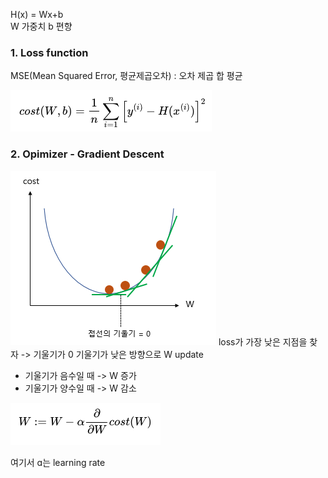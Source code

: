 H(x) = Wx+b  
 W 가중치
b 편향

### 1. Loss function

MSE(Mean Squared Error, 평균제곱오차) : 오차 제곱 합 평균

![Alt text](image-1.png)

### 2. Opimizer - Gradient Descent

![Alt text](image-2.png)
loss가 가장 낮은 지점을 찾자 -> 기울기가 0
기울기가 낮은 방향으로 W update

-   기울기가 음수일 때 -> W 증가
-   기울기가 양수일 때 -> W 감소

![Alt text](image-3.png)

여기서 ɑ는 learning rate
